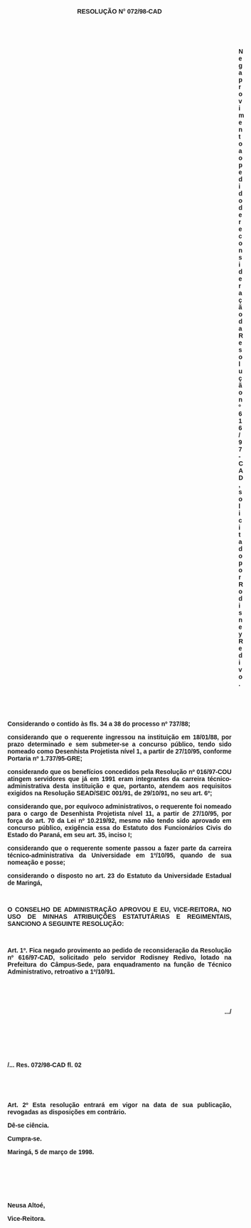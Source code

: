 <BODY>

<B><FONT FACE="Arial"><P ALIGN="CENTER"></P>
<P ALIGN="CENTER">RESOLU&Ccedil;&Atilde;O  N° 072/98-CAD</P>
<P ALIGN="JUSTIFY"></P>
<P ALIGN="JUSTIFY">&nbsp;</P>
<P ALIGN="JUSTIFY">&nbsp;</P><DIR>
<DIR>
<DIR>
<DIR>
<DIR>
<DIR>
<DIR>
<DIR>
<DIR>
<DIR>
<DIR>
<DIR>
<DIR>

<P ALIGN="JUSTIFY">Nega provimento ao pedido de reconsidera&ccedil;&atilde;o da Resolu&ccedil;&atilde;o nº 616/97-CAD, solicitado por Rodisney Redivo.</P>
</B><P ALIGN="JUSTIFY"></P>
<P ALIGN="JUSTIFY">&nbsp;</P>
<P ALIGN="JUSTIFY">&nbsp;</P></DIR>
</DIR>
</DIR>
</DIR>
</DIR>
</DIR>
</DIR>
</DIR>
</DIR>
</DIR>
</DIR>
</DIR>
</DIR>

<P ALIGN="JUSTIFY">&#9;Considerando o contido &agrave;s fls. 34 a 38 do <B>processo nº 737/88</B>;</P>
<P ALIGN="JUSTIFY">&#9;considerando que o requerente ingressou na institui&ccedil;&atilde;o em 18/01/88, por prazo determinado e sem submeter-se a concurso p&uacute;blico, tendo sido nomeado como Desenhista Projetista n&iacute;vel 1, a partir de 27/10/95, conforme Portaria nº 1.737/95-GRE;</P>
<P ALIGN="JUSTIFY">&#9;considerando que os benef&iacute;cios concedidos pela Resolu&ccedil;&atilde;o nº 016/97-COU atingem servidores que j&aacute; em 1991 eram integrantes da carreira t&eacute;cnico-administrativa desta institui&ccedil;&atilde;o e que, portanto, atendem aos requisitos exigidos na Resolu&ccedil;&atilde;o SEAD/SEIC 001/91, de 29/10/91, no seu art. 6º;</P>
<P ALIGN="JUSTIFY">&#9;considerando que, por equ&iacute;voco administrativos, o requerente foi nomeado para o cargo de Desenhista Projetista n&iacute;vel 11, a partir de 27/10/95, por for&ccedil;a do art. 70 da Lei nº 10.219/92, mesmo n&atilde;o tendo sido aprovado em concurso p&uacute;blico, exig&ecirc;ncia essa do Estatuto dos Funcion&aacute;rios Civis do Estado do Paran&aacute;, em seu art. 35, inciso I;</P>
<P ALIGN="JUSTIFY">&#9;considerando que o requerente somente passou a fazer parte da carreira t&eacute;cnico-administrativa da Universidade em 1º/10/95, quando de sua nomea&ccedil;&atilde;o e posse;</P>
<P ALIGN="JUSTIFY">&#9;considerando o disposto no art. 23 do Estatuto da Universidade Estadual de Maring&aacute;,</P>
<B><P ALIGN="JUSTIFY"></P>
<P ALIGN="JUSTIFY">&nbsp;</P>
<P ALIGN="JUSTIFY">O CONSELHO DE ADMINISTRA&Ccedil;&Atilde;O APROVOU E EU, VICE-REITORA, NO USO DE MINHAS ATRIBUI&Ccedil;&Otilde;ES ESTATUT&Aacute;RIAS E REGIMENTAIS, SANCIONO A SEGUINTE RESOLU&Ccedil;&Atilde;O:</P>
<P ALIGN="JUSTIFY"></P>
<P ALIGN="JUSTIFY">&nbsp;</P>
<P ALIGN="JUSTIFY">&#9;Art. 1º. </B>Fica negado provimento ao pedido de reconsidera&ccedil;&atilde;o da Resolu&ccedil;&atilde;o nº 616/97-CAD, solicitado pelo servidor <B>Rodisney Redivo</B>, lotado na Prefeitura do C&acirc;mpus-Sede, para enquadramento na fun&ccedil;&atilde;o de T&eacute;cnico Administrativo, retroativo a 1º/10/91.</P>
<P ALIGN="JUSTIFY"></P>
<P ALIGN="JUSTIFY">&nbsp;</P>
<P ALIGN="JUSTIFY">&nbsp;</P>
<B><P ALIGN="RIGHT">.../</P>
</B><P ALIGN="JUSTIFY"></P>
<P ALIGN="JUSTIFY">&nbsp;</P>
<P ALIGN="JUSTIFY">&nbsp;</P>
<P ALIGN="JUSTIFY">&nbsp;</P>
<B><P ALIGN="JUSTIFY">/... Res. 072/98-CAD                                                                                        fl. 02</P>
</B><P ALIGN="JUSTIFY"></P>
<P ALIGN="JUSTIFY">&nbsp;</P>
<P ALIGN="JUSTIFY">&nbsp;</P>
<P ALIGN="JUSTIFY">&#9;<B>Art. 2º</B> Esta resolu&ccedil;&atilde;o entrar&aacute; em vigor na data de sua publica&ccedil;&atilde;o, revogadas as disposi&ccedil;&otilde;es em contr&aacute;rio.</P>
<P ALIGN="JUSTIFY">&#9;D&ecirc;-se ci&ecirc;ncia.</P>
<P ALIGN="JUSTIFY">&#9;Cumpra-se.</P>
<P ALIGN="JUSTIFY"></P>
<P ALIGN="JUSTIFY">&#9;&#9;&#9;&#9;&#9;&#9;Maring&aacute;, 5 de mar&ccedil;o de 1998.</P>
<P ALIGN="JUSTIFY"></P>
<P ALIGN="JUSTIFY">&nbsp;</P>
<P ALIGN="JUSTIFY">&nbsp;</P>
<P ALIGN="JUSTIFY">&nbsp;</P>
<P ALIGN="JUSTIFY">&#9;&#9;&#9;&#9;&#9;&#9;Neusa Alto&eacute;,</P>
<P ALIGN="JUSTIFY">&#9;&#9;&#9;&#9;&#9;&#9;<B>Vice-Reitora.</P>
</B><P ALIGN="JUSTIFY"></P></FONT></BODY>

